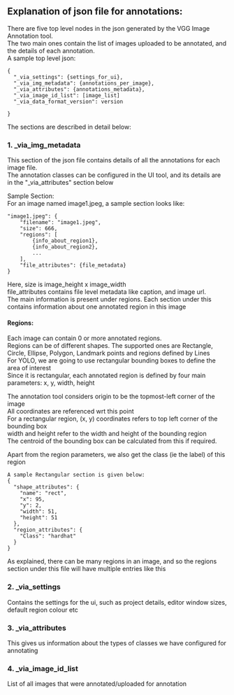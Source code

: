 

## Explanation of json file for annotations:


There are five top level nodes in the json generated by the VGG Image Annotation tool.   
The two main ones contain the list of images uploaded to be annotated, and the details of each annotation.    
A sample top level json:  
``` 
{
  "_via_settings": {settings_for_ui},
  "_via_img_metadata": {annotations_per_image},
  "_via_attributes": {annotations_metadata},
  "_via_image_id_list": [image_list]
  "_via_data_format_version": version
  
}  
```

The sections are described in detail below:   


### 1.  _via_img_metadata  
This section of the json file contains details of all the annotations for each image file.    
The annotation classes can be configured in the UI tool, and its details are in the "_via_attributes" section below    

Sample Section:     
For an image named image1.jpeg, a sample section looks like:

```
"image1.jpeg": {
	"filename": "image1.jpeg", 
	"size": 666,
	"regions": [
		{info_about_region1},
		{info_about_region2},
		...
	],
	"file_attributes": {file_metadata}	
}
```

Here, size is image_height x image_width    
file_attributes contains file level metadata like caption, and image url.    
The main information is present under regions. Each section under this contains information about one annotated region in this image   


#### Regions:  
Each image can contain 0 or more annotated regions.    
Regions can be of different shapes. The supported ones are Rectangle, Circle, Ellipse, Polygon, Landmark points and regions defined by Lines   
For YOLO, we are going to use rectangular bounding boxes to define the area of interest    
Since it is rectangular, each annotated region is defined by four main parameters: x, y, width, height     


The annotation tool considers origin to be the topmost-left corner of the image    
All coordinates are referenced wrt this point    
For a rectangular region, (x, y) coordinates refers to top left corner of the bounding box   
width and height refer to the width and height of the bounding region    
The centroid of the bounding box can be calculated from this if required.    


Apart from the region parameters, we also get the class (ie the label) of this region   

```
A sample Rectangular section is given below:
{
  "shape_attributes": {
    "name": "rect",
    "x": 95,
    "y": 2,
    "width": 51,
    "height": 51
  },
  "region_attributes": {
    "Class": "hardhat"
  }
}
```
As explained, there can be many regions in an image, and so the regions section under this file will have multiple entries like this




### 2. _via_settings
Contains the settings for the ui, such as project details, editor window sizes, default region colour etc

### 3. _via_attributes
This gives us information about the types of classes we have configured for annotating


### 4. _via_image_id_list
List of all images that were annotated/uploaded for annotation

